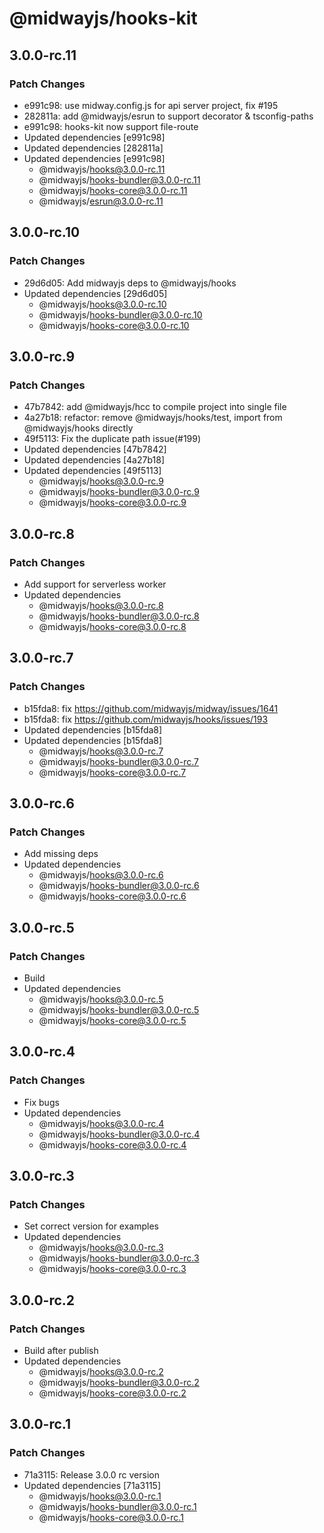 # @midwayjs/hooks-kit

## 3.0.0-rc.11

### Patch Changes

- e991c98: use midway.config.js for api server project, fix #195
- 282811a: add @midwayjs/esrun to support decorator & tsconfig-paths
- e991c98: hooks-kit now support file-route
- Updated dependencies [e991c98]
- Updated dependencies [282811a]
- Updated dependencies [e991c98]
  - @midwayjs/hooks@3.0.0-rc.11
  - @midwayjs/hooks-bundler@3.0.0-rc.11
  - @midwayjs/hooks-core@3.0.0-rc.11
  - @midwayjs/esrun@3.0.0-rc.11

## 3.0.0-rc.10

### Patch Changes

- 29d6d05: Add midwayjs deps to @midwayjs/hooks
- Updated dependencies [29d6d05]
  - @midwayjs/hooks@3.0.0-rc.10
  - @midwayjs/hooks-bundler@3.0.0-rc.10
  - @midwayjs/hooks-core@3.0.0-rc.10

## 3.0.0-rc.9

### Patch Changes

- 47b7842: add @midwayjs/hcc to compile project into single file
- 4a27b18: refactor: remove @midwayjs/hooks/test, import from @midwayjs/hooks directly
- 49f5113: Fix the duplicate path issue(#199)
- Updated dependencies [47b7842]
- Updated dependencies [4a27b18]
- Updated dependencies [49f5113]
  - @midwayjs/hooks@3.0.0-rc.9
  - @midwayjs/hooks-bundler@3.0.0-rc.9
  - @midwayjs/hooks-core@3.0.0-rc.9

## 3.0.0-rc.8

### Patch Changes

- Add support for serverless worker
- Updated dependencies
  - @midwayjs/hooks@3.0.0-rc.8
  - @midwayjs/hooks-bundler@3.0.0-rc.8
  - @midwayjs/hooks-core@3.0.0-rc.8

## 3.0.0-rc.7

### Patch Changes

- b15fda8: fix https://github.com/midwayjs/midway/issues/1641
- b15fda8: fix https://github.com/midwayjs/hooks/issues/193
- Updated dependencies [b15fda8]
- Updated dependencies [b15fda8]
  - @midwayjs/hooks@3.0.0-rc.7
  - @midwayjs/hooks-bundler@3.0.0-rc.7
  - @midwayjs/hooks-core@3.0.0-rc.7

## 3.0.0-rc.6

### Patch Changes

- Add missing deps
- Updated dependencies
  - @midwayjs/hooks@3.0.0-rc.6
  - @midwayjs/hooks-bundler@3.0.0-rc.6
  - @midwayjs/hooks-core@3.0.0-rc.6

## 3.0.0-rc.5

### Patch Changes

- Build
- Updated dependencies
  - @midwayjs/hooks@3.0.0-rc.5
  - @midwayjs/hooks-bundler@3.0.0-rc.5
  - @midwayjs/hooks-core@3.0.0-rc.5

## 3.0.0-rc.4

### Patch Changes

- Fix bugs
- Updated dependencies
  - @midwayjs/hooks@3.0.0-rc.4
  - @midwayjs/hooks-bundler@3.0.0-rc.4
  - @midwayjs/hooks-core@3.0.0-rc.4

## 3.0.0-rc.3

### Patch Changes

- Set correct version for examples
- Updated dependencies
  - @midwayjs/hooks@3.0.0-rc.3
  - @midwayjs/hooks-bundler@3.0.0-rc.3
  - @midwayjs/hooks-core@3.0.0-rc.3

## 3.0.0-rc.2

### Patch Changes

- Build after publish
- Updated dependencies
  - @midwayjs/hooks@3.0.0-rc.2
  - @midwayjs/hooks-bundler@3.0.0-rc.2
  - @midwayjs/hooks-core@3.0.0-rc.2

## 3.0.0-rc.1

### Patch Changes

- 71a3115: Release 3.0.0 rc version
- Updated dependencies [71a3115]
  - @midwayjs/hooks@3.0.0-rc.1
  - @midwayjs/hooks-bundler@3.0.0-rc.1
  - @midwayjs/hooks-core@3.0.0-rc.1
